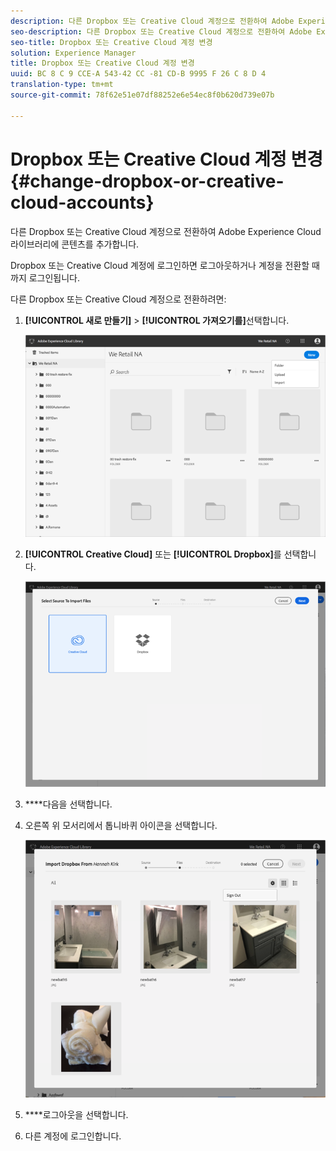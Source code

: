 ```yaml
---
description: 다른 Dropbox 또는 Creative Cloud 계정으로 전환하여 Adobe Experience Cloud 라이브러리에 콘텐츠를 추가합니다.
seo-description: 다른 Dropbox 또는 Creative Cloud 계정으로 전환하여 Adobe Experience Cloud 라이브러리에 콘텐츠를 추가합니다.
seo-title: Dropbox 또는 Creative Cloud 계정 변경
solution: Experience Manager
title: Dropbox 또는 Creative Cloud 계정 변경
uuid: BC 8 C 9 CCE-A 543-42 CC -81 CD-B 9995 F 26 C 8 D 4
translation-type: tm+mt
source-git-commit: 78f62e51e07df88252e6e54ec8f0b620d739e07b

---
```



# Dropbox 또는 Creative Cloud 계정 변경{#change-dropbox-or-creative-cloud-accounts}

다른 Dropbox 또는 Creative Cloud 계정으로 전환하여 Adobe Experience Cloud 라이브러리에 콘텐츠를 추가합니다.

Dropbox 또는 Creative Cloud 계정에 로그인하면 로그아웃하거나 계정을 전환할 때까지 로그인됩니다.

다른 Dropbox 또는 Creative Cloud 계정으로 전환하려면:

1. **[!UICONTROL 새로 만들기]** &gt; **[!UICONTROL 가져오기를]**&#x200B;선택합니다.

   ![](assets/library_new_folder_upload.png)

1. **[!UICONTROL Creative Cloud]** 또는 **[!UICONTROL Dropbox]**&#x200B;를 선택합니다.

   ![](assets/library_import_cc.png)

1. ****&#x200B;다음을 선택합니다.
1. 오른쪽 위 모서리에서 톱니바퀴 아이콘을 선택합니다.

   ![](assets/library_switch_accounts.png)

1. ****&#x200B;로그아웃을 선택합니다.
1. 다른 계정에 로그인합니다.

